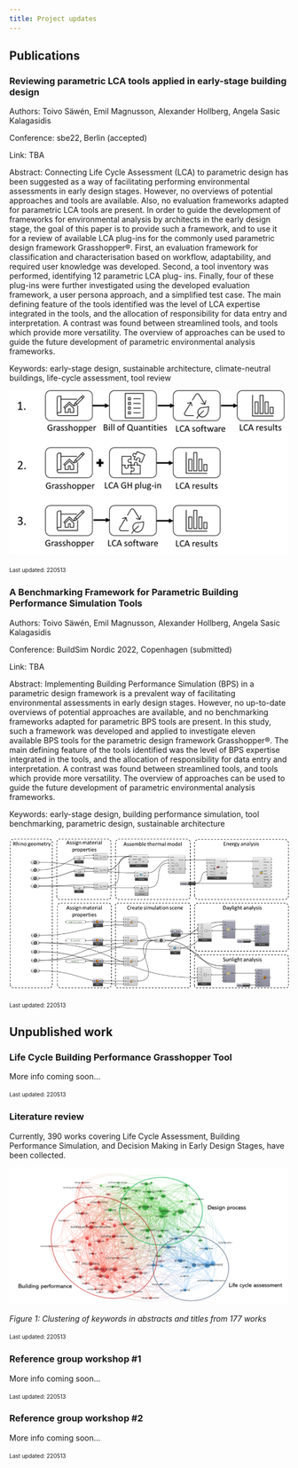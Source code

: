 ```yaml
---
title: Project updates
---
```


## Publications

### Reviewing parametric LCA tools applied in early-stage building design
Authors: Toivo Säwén, Emil Magnusson, Alexander Hollberg, Angela Sasic Kalagasidis

Conference: sbe22, Berlin (accepted)

Link: TBA

Abstract: Connecting Life Cycle Assessment (LCA) to parametric design has been suggested as a way of facilitating performing environmental assessments in early design stages. However, no overviews of potential approaches and tools are available. Also, no evaluation frameworks adapted for parametric LCA tools are present. In order to guide the development of frameworks for environmental analysis by architects in the early design stage, the goal of this paper is to provide such a framework, and to use it for a review of available LCA plug-ins for the commonly used parametric design framework Grasshopper®. First, an evaluation framework for classification and characterisation based on workflow, adaptability, and required user knowledge was developed. Second, a tool inventory was performed, identifying 12 parametric LCA plug- ins. Finally, four of these plug-ins were further investigated using the developed evaluation framework, a user persona approach, and a simplified test case. The main defining feature of the tools identified was the level of LCA expertise integrated in the tools, and the allocation of responsibility for data entry and interpretation. A contrast was found between streamlined tools, and tools which provide more versatility. The overview of approaches can be used to guide the future development of parametric environmental analysis frameworks.

Keywords: early-stage design, sustainable architecture, climate-neutral buildings, life-cycle assessment, tool review

![img](figures/lca-tool-review-paper.png)

<font size="1">Last updated: 220513</font> 

### A Benchmarking Framework for Parametric Building Performance Simulation Tools
Authors: Toivo Säwén, Emil Magnusson, Alexander Hollberg, Angela Sasic Kalagasidis

Conference: BuildSim Nordic 2022, Copenhagen (submitted)

Link: TBA

Abstract: Implementing Building Performance Simulation (BPS) in a parametric design framework is a prevalent way of facilitating environmental assessments in early design stages. However, no up-to-date overviews of potential approaches are available, and no benchmarking frameworks adapted for parametric BPS tools are present. In this study, such a framework was developed and applied to investigate eleven available BPS tools for the parametric design framework Grasshopper®. The main defining feature of the tools identified was the level of BPS expertise integrated in the tools, and the allocation of responsibility for data entry and interpretation. A contrast was found between streamlined tools, and tools which provide more versatility. The overview of approaches can be used to guide the future development of parametric environmental analysis frameworks.

Keywords: early-stage design, building performance simulation, tool benchmarking, parametric design, sustainable architecture

![img](figures/bps-tool-review-paper.png)

<font size="1">Last updated: 220513</font> 

## Unpublished work

### Life Cycle Building Performance Grasshopper Tool
More info coming soon...

<font size="1">Last updated: 220513</font> 

### Literature review

Currently, 390 works covering Life Cycle Assessment, Building Performance Simulation, and Decision Making in Early Design Stages, have been collected.

![img](figures/literature-review.png)

*Figure 1: Clustering of keywords in abstracts and titles from 177 works*

<font size="1">Last updated: 220513</font> 

### Reference group workshop #1
More info coming soon...

<font size="1">Last updated: 220513</font> 

### Reference group workshop #2
More info coming soon...

<font size="1">Last updated: 220513</font> 